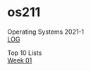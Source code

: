 # os211
Operating Systems 2021-1 <br>
[LOG](https://nadhirarafik.github.io/os211/TXT/mylog.txt)

Top 10 Lists <br>
[Week 01](https://nadhirarafik.github.io/os211/W01/)
